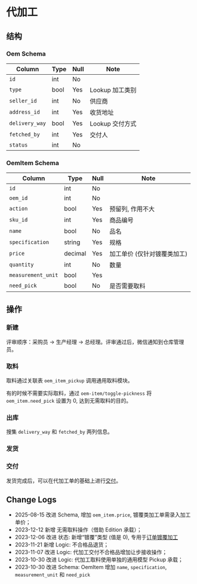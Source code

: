 # 代加工

结构
---------------------------------------------------------------------
### Oem Schema
Column                              | Type      | Null | Note
------------------------------------|-----------|------|-------
`id`                                | int       | No   | 
`type`                              | bool      | Yes  | Lookup 加工类别
`seller_id`                         | int       | No   | 供应商
`address_id`                        | int       | Yes  | 收货地址
`delivery_way`                      | bool      | Yes  | Lookup 交付方式
`fetched_by`                        | int       | Yes  | 交付人
`status`                            | int       | No   |

### OemItem Schema
Column                              | Type      | Null | Note
------------------------------------|-----------|------|-------
`id`                                | int       | No   | 
`oem_id`                            | int       | No   | 
`action`                            | bool      | Yes  | 预留列, 作用不大
`sku_id`                            | int       | Yes  | 商品编号
`name`                              | bool      | No   | 品名
`specification`                     | string    | Yes  | 规格
`price`                             | decimal   | Yes  | 加工单价 (仅针对镀覆类加工)
`quantity`                          | int       | No   | 数量
`measurement_unit`                  | bool      | Yes  |
`need_pick`                         | bool      | No   | 是否需要取料

操作
---------------------------------------------------------------------
### 新建
评审顺序：采购员 → 生产经理 → 总经理。评审通过后，微信通知到仓库管理员。

### 取料
取料通过关联表 `oem_item_pickup` 调用通用取料模块。

有的时候不需要实际取料，通过 `oem-item/toggle-pickness` 将 `oem_item.need_pick` 设置为 0, 达到无需取料的目的。

### 出库
搜集 `delivery_way` 和 `fetched_by` 两列信息。

### 发货

### 交付
发货完成后，可以在代加工单的基础上进行[交付][oem-delivery]。

Change Logs
---------------------------------------------------------------------
- 2025-08-15 改进 Schema, 增加 `oem_item.price`, 镀覆类加工单需录入加工单价；
- 2023-12-12 新增 无需取料操作（借助 Edition 承载）；
- 2023-12-06 改进 状态: 新增“镀覆”类型 (值是 0), 专用于[订单镀覆加工][coating]
- 2023-11-21 新增 Logic: 不合格品退货；
- 2023-11-07 改进 Logic: 代加工交付不合格品增加让步接收操作；
- 2023-10-30 改进 Logic: 代加工取料使用单独的通用模型 Pickup 承载；
- 2023-10-30 改进 Schema: OemItem 增加 `name`, `specification`, `measurement_unit` 和 `need_pick` 

[coating]: /order/coating.md
[oem-delivery]: /purchasing/oem-delivery.md
